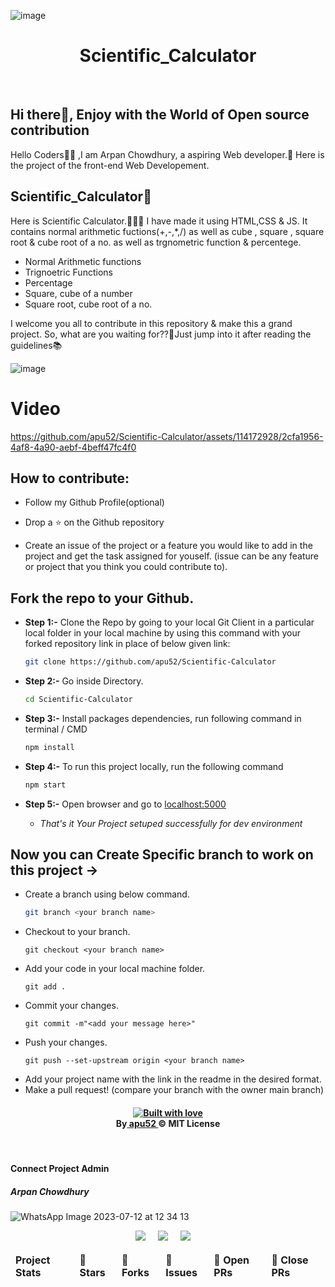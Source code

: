 ![image](https://github.com/apu52/Scientific-Calculator/assets/114172928/9b3fb0c2-921f-41eb-b4c3-cfaf84d656ff)<h1 align="center">Scientific_Calculator </h1>

<div>
<br>
<h2>Hi there👋, Enjoy with the World of Open source contribution </h2>


<p>Hello Coders👨‍💻 ,I am Arpan Chowdhury, a aspiring Web developer.🤖 Here is the project of the front-end Web Developement.<h2>Scientific_Calculator📲</h2>
<p>Here is Scientific Calculator.👨🏻‍💻 I have made it using HTML,CSS & JS. It contains normal arithmetic fuctions(+,-,*,/) as well as cube , square , square root & cube root of a no. as well as trgnometric function & percentege.

	
- Normal Arithmetic functions
- Trignoetric Functions
-  Percentage
-  Square, cube of a number
-  Square root, cube root of a no.
  
</p>
I welcome you all to contribute in this repository & make this a grand project. So, what are you waiting for??🤔Just jump into it after reading the guidelines📚</p>

![image](https://github.com/apu52/Temperature_Converter/assets/114172928/28684ecc-34cb-479f-a965-79986d371019)

<table>
    <thead>
        <tr border: 1px;>
            <td><b>Project Stats</td>
            <td><b>🌟 Stars</b></td>
            <td><b>🍴 Forks</b></td>
            <td><b>🐛 Issues</b></td>
            <td><b>🔔 Open PRs</b></td>
            <td><b>🔕 Close PRs</b></td>
        </tr>
     </thead>

# Video


https://github.com/apu52/Scientific-Calculator/assets/114172928/2cfa1956-4af8-4a90-aebf-4beff47fc4f0



## How to contribute:

-   Follow my Github Profile(optional)

-   Drop a :star: on the Github repository <br/>

-   Create an issue of the project or a feature you would like to add in the project and get the task assigned for youself. (issue can be any feature or project that you think you could contribute to).

##   Fork the repo to your Github.<br/>

 - **Step 1:-**   Clone the Repo by going to your local Git Client in a particular local folder in your local machine by using this command with your forked repository link in place of below given link: <br/>
    ```bash
    git clone https://github.com/apu52/Scientific-Calculator
    ```

 - **Step 2:-**  Go inside  Directory.
    ```bash 
    cd Scientific-Calculator
    ```

- **Step 3:-**  Install packages dependencies, run following command in terminal / CMD
    ```bash 
    npm install
    ```

 - **Step 4:-** To run this project locally, run the following command
    ``` bash
    npm start
    ```

- **Step 5:-**  Open browser and go to      [localhost:5000](http://localhost:5000/)   

   - *That's it Your Project setuped successfully for dev environment*

## Now you can Create Specific branch to work on this project ->
-   Create a branch using below command.
    ```bash
    git branch <your branch name>
    ```
-   Checkout to your branch.
    ```
    git checkout <your branch name>
    ```
-   Add your code in your local machine folder.
    ```
    git add .
    ```
-   Commit your changes.
    ```
    git commit -m"<add your message here>"
    ```
-   Push your changes.
    ```
    git push --set-upstream origin <your branch name>
    ```
-   Add your project name with the link in the readme in the desired format.
-   Make a pull request! (compare your branch with the owner main branch)


  <h4 align="center">
   <a target="_blank"href="https://www.linkedin.com/in/arpan-chowdhury-775294251/"><img src="https://forthebadge.com/images/badges/built-with-love.svg" alt="Built with love" /></a><br>
  By<a href="https://github.com/apu52"> apu52 </a>&copy; MIT License</h4>
	<br>

<h4 align="left">Connect Project Admin </h4>
<h5>Arpan Chowdhury</h5>

<img align="left">![WhatsApp Image 2023-07-12 at 12 34 13](https://github.com/apu52/Temperature_Converter/assets/114172928/9646206c-fc19-4e0a-ae26-9560efc423f5)</img>



<p align="center">
  <a target="_blank"href="https://www.linkedin.com/in/arpan-chowdhury-775294251/"><img src="https://img.shields.io/badge/linkedin-%230077B5.svg?&style=for-the-badge&logo=linkedin&logoColor=white" /></a>&nbsp;&nbsp;&nbsp;&nbsp;
  <a target="_blank"href="https://twitter.com/ArpanCh40193288"><img src="https://img.shields.io/badge/twitter-%231DA1F2.svg?&style=for-the-badge&logo=twitter&logoColor=white" /></a>&nbsp;&nbsp;&nbsp;&nbsp;
   <a target="_blank"href="https://github.com/apu52"><img src="https://img.shields.io/badge/GitHub-100000?style=for-the-badge&logo=github&logoColor=white" /></a>&nbsp;&nbsp;&nbsp;&nbsp;
  
  



